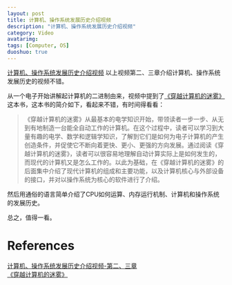 ```yaml
---
layout: post
title: 计算机、操作系统发展历史介绍视频
description: "计算机、操作系统发展历史介绍视频"
category: Video
avatarimg:
tags: [Computer, OS]
duoshuo: true
---
```


[计算机、操作系统发展历史介绍视频](http://www.osstep.com/course/7)
以上视频第二、三章介绍计算机、操作系统发展历史的视频不错。 

从一个电子开始讲解起计算机的二进制由来，视频中提到了[《穿越计算机的迷雾》](https://book.douban.com/subject/5432475/)这本书，这本书的简介如下，看起来不错，有时间得看看：
> 《穿越计算机的迷雾》从最基本的电学知识开始，带领读者一步一步、从无到有地制造一台能全自动工作的计算机。在这个过程中，读者可以学习到大量有趣的电学、数学和逻辑学知识，了解到它们是如何为电子计算机的产生创造条件，并促使它不断向着更快、更小、更强的方向发展。通过阅读《穿越计算机的迷雾》，读者可以很容易地理解自动计算实际上是如何发生的，而现代的计算机又是怎么工作的。以此为基础，在《穿越计算机的迷雾》的后面集中介绍了现代计算机的组成和主要功能，以及计算机核心与外部设备的接口，并对以操作系统为核心的软件进行了介绍。

然后用通俗的语言简单介绍了CPU如何运算、内存运行机制、计算机和操作系统的发展历史。

总之，值得一看。

# References
[计算机、操作系统发展历史介绍视频-第二、三章](http://www.osstep.com/course/7)  
[《穿越计算机的迷雾》](https://book.douban.com/subject/5432475/)

